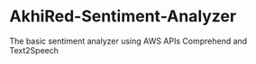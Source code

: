 # AkhiRed-Sentiment-Analyzer
The basic sentiment analyzer using AWS APIs Comprehend and Text2Speech 
